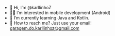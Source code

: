 - 👋 Hi, I’m @karllinhoZ
- 👩‍💻 I’m interested in mobile development (Android)
- 🤔 I’m currently learning Java and Kotlin.
- 📢 How to reach me? Just use your email! garagem.do.karllinhoz@gmail.com
